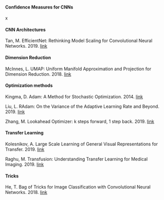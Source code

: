 #### Confidence Measures for CNNs

x

#### CNN Architectures

Tan, M. EfficientNet: Rethinking Model Scaling for Convolutional Neural Networks. 2019. [link](https://arxiv.org/abs/1905.11946)

#### Dimension Reduction

McInnes, L. UMAP: Uniform Manifold Approximation and Projection for Dimension Reduction. 2018. [link](https://arxiv.org/abs/1802.03426)

#### Optimization methods

Kingma, D. Adam: A Method for Stochastic Optimization. 2014. [link](https://arxiv.org/abs/1412.6980)

Liu, L. RAdam: On the Variance of the Adaptive Learning Rate and Beyond. 2019. [link](https://arxiv.org/abs/1908.03265)

Zhang, M. Lookahead Optimizer: k steps forward, 1 step back. 2019. [link](https://arxiv.org/abs/1907.08610)

#### Transfer Learning

Kolesnikov, A. Large Scale Learning of General Visual Representations for Transfer. 2019. [link](https://arxiv.org/abs/1912.11370v1)

Raghu, M. Transfusion: Understanding Transfer Learning for Medical Imaging. 2019. [link](https://arxiv.org/abs/1902.07208)

#### Tricks

He, T. Bag of Tricks for Image Classification with Convolutional Neural Networks. 2018. [link](https://arxiv.org/abs/1812.01187)
